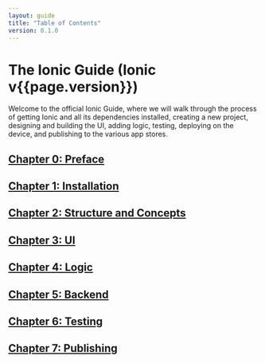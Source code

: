 ```yaml
---
layout: guide
title: "Table of Contents"
version: 0.1.0
---
```


# The Ionic Guide (Ionic v{{page.version}})

Welcome to the official Ionic Guide, where we will walk through the process of getting Ionic and all its dependencies installed, creating a new project, designing and building the UI, adding logic, testing, deploying on the device, and publishing to the various app stores.

## [Chapter 0: Preface](preface.html)
## [Chapter 1: Installation](installation.html)
## [Chapter 2: Structure and Concepts](structure.html)
## [Chapter 3: UI](ui.html)
## [Chapter 4: Logic](logic.html)
## [Chapter 5: Backend](backend.html)
## [Chapter 6: Testing](testing.html)
## [Chapter 7: Publishing](publishing.html)
